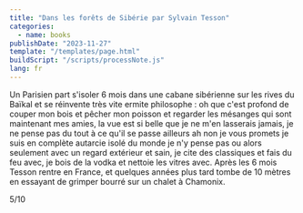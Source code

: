 ```yaml
---
title: "Dans les forêts de Sibérie par Sylvain Tesson"
categories:
  - name: books
publishDate: "2023-11-27"
template: "/templates/page.html"
buildScript: "/scripts/processNote.js"
lang: fr
---
```


Un Parisien part s'isoler 6 mois dans une cabane sibérienne sur les rives du Baïkal et se réinvente très vite ermite philosophe : oh que c'est profond de couper mon bois et pêcher mon poisson et regarder les mésanges qui sont maintenant mes amies, la vue est si belle que je ne m'en lasserais jamais, je ne pense pas du tout à ce qu'il se passe ailleurs ah non je vous promets je suis en complète autarcie isolé du monde je n'y pense pas ou alors seulement avec un regard extérieur et sain, je cite des classiques et fais du feu avec, je bois de la vodka et nettoie les vitres avec. Après les 6 mois Tesson rentre en France, et quelques années plus tard tombe de 10 mètres en essayant de grimper bourré sur un chalet à Chamonix.

5/10
